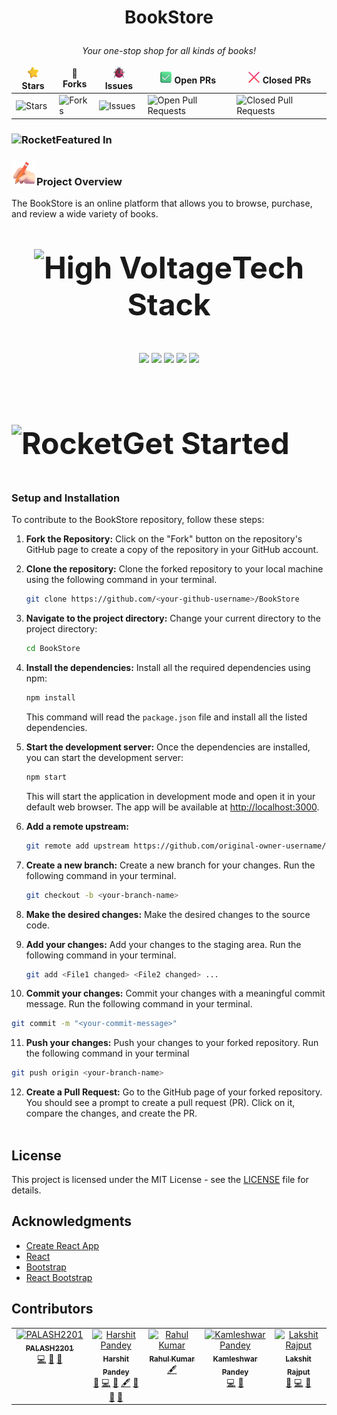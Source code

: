 <div align="center">

<div align="center">

# <p>BookStore</p>

<i><p>Your one-stop shop for all kinds of books!</p></i>

</div>

<table align="center">
    <thead align="center">
        <tr border: 1px;>
            <td><b><img src="https://raw.githubusercontent.com/Tarikul-Islam-Anik/tarikul-islam-anik/main/assets/images/Star.png" width="20" height="20"> Stars</b></td>
            <td><b>🍴 Forks</b></td>
            <td><b><img src="https://raw.githubusercontent.com/Tarikul-Islam-Anik/tarikul-islam-anik/main/assets/images/Lady%20Beetle.png" width="20" height="20"> Issues</b></td>
            <td><b><img src="https://raw.githubusercontent.com/Tarikul-Islam-Anik/tarikul-islam-anik/main/assets/images/Check%20Mark%20Button.png" width="20" height="20"> Open PRs</b></td>
            <td><b><img src="https://raw.githubusercontent.com/Tarikul-Islam-Anik/tarikul-islam-anik/main/assets/images/Cross%20Mark.png" width="20" height="20"> Closed PRs</b></td>
        </tr>
     </thead>
    <tbody>
         <tr>
            <td><img alt="Stars" src="https://img.shields.io/github/stars/harshit1142/BookStore?style=flat&logo=github"/></td>
             <td><img alt="Forks" src="https://img.shields.io/github/forks/harshit1142/BookStore?style=flat&logo=github"/></td>
            <td><img alt="Issues" src="https://img.shields.io/github/issues/harshit1142/BookStore?style=flat&logo=github"/></td>
            <td><img alt="Open Pull Requests" src="https://img.shields.io/github/issues-pr/harshit1142/BookStore?style=flat&logo=github"/></td>
           <td><img alt="Closed Pull Requests" src="https://img.shields.io/github/issues-pr-closed/harshit1142/BookStore?style=flat&color=critical&logo=github"/></td>
        </tr>
    </tbody>
</table>
</div>

<h3> <img src="https://raw.githubusercontent.com/Tarikul-Islam-Anik/Animated-Fluent-Emojis/master/Emojis/Travel%20and%20places/Rocket.png" alt="Rocket" width="40" height="40" />Featured In</h3>

<h3><img src="https://raw.githubusercontent.com/Tarikul-Islam-Anik/tarikul-islam-anik/main/assets/images/Writing%20Hand%20Light%20Skin%20Tone.png" alt="Rocket" width="40" height="40" />Project Overview</h3>
<p style="font-family:var(--ff-philosopher);">
The BookStore is an online platform that allows you to browse, purchase, and review a wide variety of books.</p>

## <p style="font-family:var(--ff-philosopher);font-size:3rem;text-align:center;"><img src="https://raw.githubusercontent.com/Tarikul-Islam-Anik/Animated-Fluent-Emojis/master/Emojis/Travel%20and%20places/High%20Voltage.png" alt="High Voltage" width="40" height="40" />Tech Stack</p>
<center>
<a href="https://react.dev/"><img src="https://img.shields.io/badge/-ReactJs-61DAFB?logo=react&logoColor=white&style=for-the-badge"></a>
<a href="https://developer.mozilla.org/en-US/docs/Web/JavaScript"><img src="https://img.shields.io/badge/JavaScript-F7DF1E.svg?style=for-the-badge&logo=JavaScript&logoColor=black"></a>
<a href="https://react-redux.js.org/"><img src="https://img.shields.io/badge/redux-764ABC?style=for-the-badge&logo=redux&logoColor=white"></a>
<a href="https://getbootstrap.com/"><img src="https://img.shields.io/badge/Bootstrap-7952B3.svg?style=for-the-badge&logo=Bootstrap&logoColor=black"></a>
<a href="https://developer.mozilla.org/en-US/docs/Web/CSS"><img src="https://img.shields.io/badge/CSS3-1572B6.svg?style=for-the-badge&logo=CSS3&logoColor=black"></a>
</center>

<br><br>

## <p style="font-size:3rem;"><img src="https://raw.githubusercontent.com/Tarikul-Islam-Anik/Animated-Fluent-Emojis/master/Emojis/Travel%20and%20places/Rocket.png" alt="Rocket" width="40" height="40" />Get Started</p>

### Setup and Installation

<p style="font-family:var(--ff-philosopher);">To contribute to the BookStore repository, follow these steps:</p>

1. **Fork the Repository:**
   Click on the "Fork" button on the repository's GitHub page to create a copy of the repository in your GitHub account.

2. **Clone the repository:**
   Clone the forked repository to your local machine using the following command in your terminal.
   ```bash
   git clone https://github.com/<your-github-username>/BookStore
   ```

3. **Navigate to the project directory:**
   Change your current directory to the project directory:
   ```bash
   cd BookStore
   ```

4. **Install the dependencies:**
   Install all the required dependencies using npm:
   ```bash
   npm install
   ```
   This command will read the `package.json` file and install all the listed dependencies.

5. **Start the development server:**
   Once the dependencies are installed, you can start the development server:
   ```bash
   npm start
   ```
   This will start the application in development mode and open it in your default web browser. The app will be available at [http://localhost:3000](http://localhost:3000).

6. **Add a remote upstream:**
   ```bash
   git remote add upstream https://github.com/original-owner-username/BookStore
   ```

7. **Create a new branch:**
   Create a new branch for your changes. Run the following command in your terminal.
   ```bash
   git checkout -b <your-branch-name>
   ```

8. **Make the desired changes:**
   Make the desired changes to the source code.

9. **Add your changes:**
   Add your changes to the staging area. Run the following command in your terminal.
   ```bash
   git add <File1 changed> <File2 changed> ...
   ```

10. **Commit your changes:**
   Commit your changes with a meaningful commit message. Run the following command in your terminal.
   ```bash
   git commit -m "<your-commit-message>"
   ```

11. **Push your changes:**
   Push your changes to your forked repository. Run the following command in your terminal
   ```bash
   git push origin <your-branch-name>
   ```

12. **Create a Pull Request:**
   Go to the GitHub page of your forked repository. You should see a prompt to create a pull request (PR). Click on it, compare the changes, and create the PR.
<br><br>

## License

This project is licensed under the MIT License - see the [LICENSE](LICENSE) file for details.

## Acknowledgments

- [Create React App](https://create-react-app.dev/)
- [React](https://reactjs.org/)
- [Bootstrap](https://getbootstrap.com/)
- [React Bootstrap](https://react-bootstrap.github.io/)

## Contributors 

<p align="center">
<!-- ALL-CONTRIBUTORS-LIST:START - Do not remove or modify this section -->
<!-- prettier-ignore-start -->
<!-- markdownlint-disable -->
<table>
  <tbody>
    <tr>
      <td align="center" valign="top" width="14.28%"><a href="https://github.com/PALASH2201"><img src="https://avatars.githubusercontent.com/u/129573364?v=4?s=100" width="100px;" alt="PALASH2201"/><br /><sub><b>PALASH2201</b></sub></a><br /><a href="https://github.com/harshit1142/BookStore/commits?author=PALASH2201" title="Code">💻</a> <a href="#design-PALASH2201" title="Design">🎨</a> <a href="#ideas-PALASH2201" title="Ideas, Planning, & Feedback">🤔</a></td>
      <td align="center" valign="top" width="14.28%"><a href="https://github.com/harshit1142"><img src="https://avatars.githubusercontent.com/u/112557145?v=4?s=100" width="100px;" alt="Harshit Pandey"/><br /><sub><b>Harshit Pandey</b></sub></a><br /><a href="#design-harshit1142" title="Design">🎨</a> <a href="https://github.com/harshit1142/BookStore/commits?author=harshit1142" title="Code">💻</a> <a href="https://github.com/harshit1142/BookStore/issues?q=author%3Aharshit1142" title="Bug reports">🐛</a> <a href="#content-harshit1142" title="Content">🖋</a> <a href="#data-harshit1142" title="Data">🔣</a> <a href="#projectManagement-harshit1142" title="Project Management">📆</a> <a href="https://github.com/harshit1142/BookStore/pulls?q=is%3Apr+reviewed-by%3Aharshit1142" title="Reviewed Pull Requests">👀</a></td>
      <td align="center" valign="top" width="14.28%"><a href="https://github.com/rahulgithub-web"><img src="https://avatars.githubusercontent.com/u/129573124?v=4?s=100" width="100px;" alt="Rahul Kumar"/><br /><sub><b>Rahul Kumar</b></sub></a><br /><a href="#content-rahulgithub-web" title="Content">🖋</a></td>
      <td align="center" valign="top" width="14.28%"><a href="https://github.com/Kamp7"><img src="https://avatars.githubusercontent.com/u/173179515?v=4?s=100" width="100px;" alt="Kamleshwar Pandey"/><br /><sub><b>Kamleshwar Pandey</b></sub></a><br /><a href="https://github.com/harshit1142/BookStore/commits?author=Kamp7" title="Code">💻</a> <a href="#data-Kamp7" title="Data">🔣</a></td>
      <td align="center" valign="top" width="14.28%"><a href="https://github.com/lakshitrajput"><img src="https://avatars.githubusercontent.com/u/110688132?v=4?s=100" width="100px;" alt="Lakshit Rajput"/><br /><sub><b>Lakshit Rajput</b></sub></a><br /><a href="https://github.com/harshit1142/BookStore/issues?q=author%3Alakshitrajput" title="Bug reports">🐛</a> <a href="https://github.com/harshit1142/BookStore/commits?author=lakshitrajput" title="Code">💻</a> <a href="#data-lakshitrajput" title="Data">🔣</a></td>
    </tr>
  </tbody>
</table>

<!-- markdownlint-restore -->
<!-- prettier-ignore-end -->

<!-- ALL-CONTRIBUTORS-LIST:END -->
